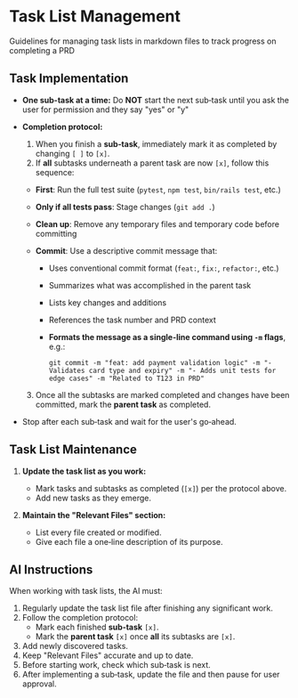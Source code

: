 # Task List Management

Guidelines for managing task lists in markdown files to track progress on completing a PRD

## Task Implementation

-   **One sub-task at a time:** Do **NOT** start the next sub‑task until you ask the user for permission and they say "yes" or "y"
-   **Completion protocol:**

    1. When you finish a **sub‑task**, immediately mark it as completed by changing `[ ]` to `[x]`.
    2. If **all** subtasks underneath a parent task are now `[x]`, follow this sequence:

    -   **First**: Run the full test suite (`pytest`, `npm test`, `bin/rails test`, etc.)
    -   **Only if all tests pass**: Stage changes (`git add .`)
    -   **Clean up**: Remove any temporary files and temporary code before committing
    -   **Commit**: Use a descriptive commit message that:

        -   Uses conventional commit format (`feat:`, `fix:`, `refactor:`, etc.)
        -   Summarizes what was accomplished in the parent task
        -   Lists key changes and additions
        -   References the task number and PRD context
        -   **Formats the message as a single-line command using `-m` flags**, e.g.:

            ```
            git commit -m "feat: add payment validation logic" -m "- Validates card type and expiry" -m "- Adds unit tests for edge cases" -m "Related to T123 in PRD"
            ```

    3. Once all the subtasks are marked completed and changes have been committed, mark the **parent task** as completed.

-   Stop after each sub‑task and wait for the user's go‑ahead.

## Task List Maintenance

1. **Update the task list as you work:**

    - Mark tasks and subtasks as completed (`[x]`) per the protocol above.
    - Add new tasks as they emerge.

2. **Maintain the "Relevant Files" section:**
    - List every file created or modified.
    - Give each file a one‑line description of its purpose.

## AI Instructions

When working with task lists, the AI must:

1. Regularly update the task list file after finishing any significant work.
2. Follow the completion protocol:
    - Mark each finished **sub‑task** `[x]`.
    - Mark the **parent task** `[x]` once **all** its subtasks are `[x]`.
3. Add newly discovered tasks.
4. Keep "Relevant Files" accurate and up to date.
5. Before starting work, check which sub‑task is next.
6. After implementing a sub‑task, update the file and then pause for user approval.
